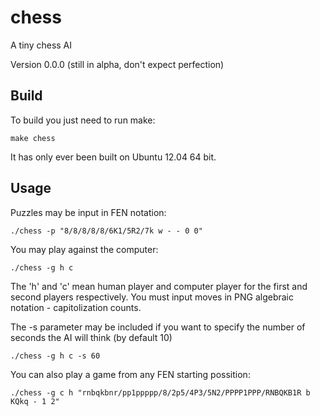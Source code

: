 chess
=====

A tiny chess AI

Version 0.0.0 (still in alpha, don't expect perfection)

Build
-----

  To build you just need to run make:

    make chess

  It has only ever been built on Ubuntu 12.04 64 bit.

Usage
-----

  Puzzles may be input in FEN notation:

    ./chess -p "8/8/8/8/8/6K1/5R2/7k w - - 0 0"

  You may play against the computer:

    ./chess -g h c

  The 'h' and 'c' mean human player and computer player for the first
  and second players respectively.
  You must input moves in PNG algebraic notation - capitolization counts.

  The -s parameter may be included if you want to specify the number of seconds the AI will think (by default 10)

    ./chess -g h c -s 60

  You can also play a game from any FEN starting possition:

    ./chess -g c h "rnbqkbnr/pp1ppppp/8/2p5/4P3/5N2/PPPP1PPP/RNBQKB1R b KQkq - 1 2"
